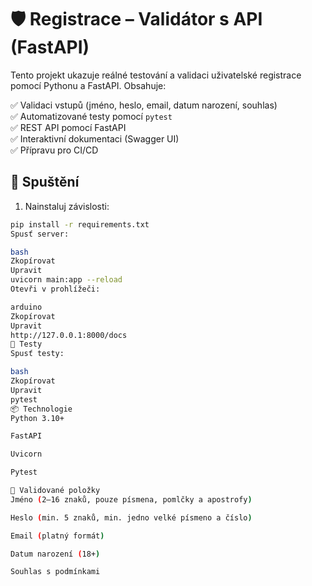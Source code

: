 # 🛡️ Registrace – Validátor s API (FastAPI)

Tento projekt ukazuje reálné testování a validaci uživatelské registrace pomocí Pythonu a FastAPI. Obsahuje:

✅ Validaci vstupů (jméno, heslo, email, datum narození, souhlas)  
✅ Automatizované testy pomocí `pytest`  
✅ REST API pomocí FastAPI  
✅ Interaktivní dokumentaci (Swagger UI)  
✅ Přípravu pro CI/CD

## 🚀 Spuštění

1. Nainstaluj závislosti:
```bash
pip install -r requirements.txt
Spusť server:

bash
Zkopírovat
Upravit
uvicorn main:app --reload
Otevři v prohlížeči:

arduino
Zkopírovat
Upravit
http://127.0.0.1:8000/docs
🧪 Testy
Spusť testy:

bash
Zkopírovat
Upravit
pytest
📦 Technologie
Python 3.10+

FastAPI

Uvicorn

Pytest

📌 Validované položky
Jméno (2–16 znaků, pouze písmena, pomlčky a apostrofy)

Heslo (min. 5 znaků, min. jedno velké písmeno a číslo)

Email (platný formát)

Datum narození (18+)

Souhlas s podmínkami